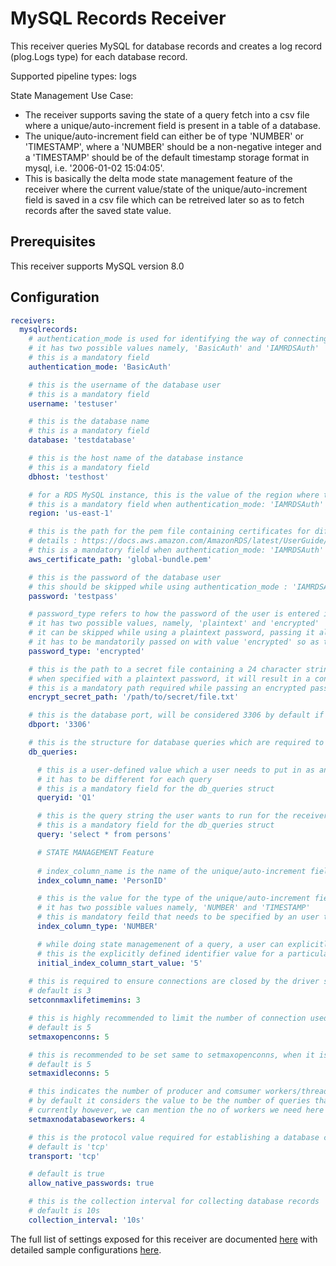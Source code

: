 # MySQL Records Receiver

This receiver queries MySQL for database records and creates a log record (plog.Logs type) for each database record.

Supported pipeline types: logs

State Management Use Case:
- The receiver supports saving the state of a query fetch into a csv file where a unique/auto-increment field is present in a table of a database.
- The unique/auto-increment field can either be of type 'NUMBER' or 'TIMESTAMP', where a 'NUMBER' should be a non-negative integer and a 'TIMESTAMP' should be of the     default timestamp storage format in mysql, i.e. '2006-01-02 15:04:05'.
- This is basically the delta mode state management feature of the receiver where the current value/state of the unique/auto-increment field is saved in a csv file which can be retreived later so as to fetch records after the saved state value.

## Prerequisites

This receiver supports MySQL version 8.0

## Configuration

```yaml
receivers:
  mysqlrecords:
    # authentication_mode is used for identifying the way of connecting to a mysql database instance
    # it has two possible values namely, 'BasicAuth' and 'IAMRDSAuth'
    # this is a mandatory field
    authentication_mode: 'BasicAuth'

    # this is the username of the database user
    # this is a mandatory field
    username: 'testuser'

    # this is the database name
    # this is a mandatory field
    database: 'testdatabase'

    # this is the host name of the database instance
    # this is a mandatory field
    dbhost: 'testhost'

    # for a RDS MySQL instance, this is the value of the region where the instance is present
    # this is a mandatory field when authentication_mode: 'IAMRDSAuth' and is not required in any other case.
    region: 'us-east-1'

    # this is the path for the pem file containing certificates for different AWS regions
    # details : https://docs.aws.amazon.com/AmazonRDS/latest/UserGuide/UsingWithRDS.SSL.html
    # this is a mandatory field when authentication_mode: 'IAMRDSAuth' and is not required in any other case.
    aws_certificate_path: 'global-bundle.pem'

    # this is the password of the database user
    # this should be skipped while using authentication_mode : 'IAMRDSAuth' as an authentication token is used as a password in this case
    password: 'testpass'

    # password_type refers to how the password of the user is entered in the receiver configuration
    # it has two possible values, namely, 'plaintext' and 'encrypted'
    # it can be skipped while using a plaintext password, passing it along with value 'plaintext' will also yield a successful connection
    # it has to be mandatorily passed on with value 'encrypted' so as to decrypt an encrypted password with a secret string stored in file in encrypt_secret_path
    password_type: 'encrypted' 

    # this is the path to a secret file containing a 24 character string that is used for encrypting a plaintext password
    # when specified with a plaintext password, it will result in a console output with an encrypted password for the plaintext which can be used instead in the config
    # this is a mandatory path required while passing an encrypted password in the config
    encrypt_secret_path: '/path/to/secret/file.txt'

    # this is the database port, will be considered 3306 by default if not specified
    dbport: '3306'

    # this is the structure for database queries which are required to query from a database instance
    db_queries:

      # this is a user-defined value which a user needs to put in as an identifier for each query that the user wants to run for the receiver
      # it has to be different for each query
      # this is a mandatory field for the db_queries struct
      queryid: 'Q1'

      # this is the query string the user wants to run for the receiver
      # this is a mandatory field for the db_queries struct
      query: 'select * from persons'

      # STATE MANAGEMENT Feature
      
      # index_column_name is the name of the unique/auto-increment field present in the table
      index_column_name: 'PersonID'

      # this is the value for the type of the unique/auto-increment field mentioned above
      # it has two possible values namely, 'NUMBER' and 'TIMESTAMP'
      # this is mandatory feild that needs to be specified by an user trying to save the state of the index_column_name of a database query
      index_column_type: 'NUMBER'

      # while doing state managemenent of a query, a user can explicitly define the identifier value in a table, after which the records should be fetched in
      # this is the explicitly defined identifier value for a particular database query
      initial_index_column_start_value: '5'
    
    # this is required to ensure connections are closed by the driver safely before connection is closed by MySQL server, OS, or other middlewares
    # default is 3
    setconnmaxlifetimemins: 3

    # this is highly recommended to limit the number of connection used by the application. There is no recommended limit number because it depends on application and MySQL server
    # default is 5
    setmaxopenconns: 5

    # this is recommended to be set same to setmaxopenconns, when it is smaller than setmaxopenconns, connections can be opened and closed much more frequently than you expect.
    # default is 5
    setmaxidleconns: 5

    # this indicates the number of producer and comsumer workers/threads which will used to fetch, convert and consume database records
    # by default it considers the value to be the number of queries that are to be run in the receiver
    # currently however, we can mention the no of workers we need here to a maximum value of 10
    setmaxnodatabaseworkers: 4

    # this is the protocol value required for establishing a database connection
    # default is 'tcp'
    transport: 'tcp'

    # default is true
    allow_native_passwords: true

    # this is the collection interval for collecting database records
    # default is 10s
    collection_interval: '10s'
```

The full list of settings exposed for this receiver are documented [here](./config.go) with detailed sample configurations [here](./configExamples).
